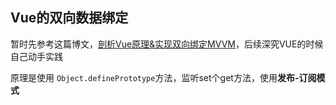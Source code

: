## Vue的双向数据绑定

暂时先参考这篇博文，[剖析Vue原理&实现双向绑定MVVM](https://github.com/DMQ/mvvm)，后续深究VUE的时候自己动手实践

原理是使用 `Object.definePrototype`方法，监听set个get方法，使用**发布-订阅模式**
